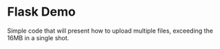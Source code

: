 # Flask Demo

Simple code that will present how to upload multiple files, exceeding the 16MB in a single shot.
